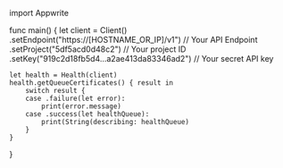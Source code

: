 import Appwrite

func main() {
    let client = Client()
      .setEndpoint("https://[HOSTNAME_OR_IP]/v1") // Your API Endpoint
      .setProject("5df5acd0d48c2") // Your project ID
      .setKey("919c2d18fb5d4...a2ae413da83346ad2") // Your secret API key

    let health = Health(client)
    health.getQueueCertificates() { result in
        switch result {
        case .failure(let error):
            print(error.message)
        case .success(let healthQueue):
            print(String(describing: healthQueue)
        }
    }
}
